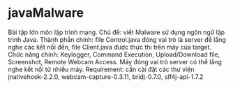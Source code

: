 # javaMalware
Bài tập lớn môn lập trình mạng. Chủ đề: viết Malware sử dụng ngôn ngữ lập trình Java.
Thành phần chính: file Control.java đóng vai trò là server để lắng nghe các kết nối đến, file Client.java được thực thi trên máy của target.
Chức năng chính: Keylogger, Command Execution, Upload/Download file, Screenshot, Remote Webcam Access.
Máy đóng vai trò server có thể lắng nghe kết nối từ nhiều máy.
Requirement: cần cài đặt các thư viện jnativehook-2.2.0, webcam-capture-0.3.11, bridj-0.7.0, slf4j-api-1.7.2
